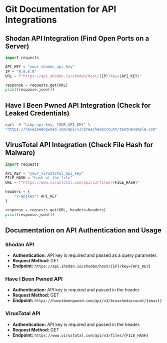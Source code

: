 # Git Documentation for API Integrations

## Shodan API Integration (Find Open Ports on a Server)

```python
import requests

API_KEY = "your_shodan_api_key"
IP = "8.8.8.8"
URL = f"https://api.shodan.io/shodan/host/{IP}?key={API_KEY}"

response = requests.get(URL)
print(response.json())
```

## Have I Been Pwned API Integration (Check for Leaked Credentials)

```bash
curl -H "hibp-api-key: YOUR_API_KEY" \  
"https://haveibeenpwned.com/api/v3/breachedaccount/test@example.com"
```

## VirusTotal API Integration (Check File Hash for Malware)

```python
import requests

API_KEY = "your_virustotal_api_key"
FILE_HASH = "hash_of_the_file"
URL = f"https://www.virustotal.com/api/v3/files/{FILE_HASH}"

headers = {
    "x-apikey": API_KEY
}

response = requests.get(URL, headers=headers)
print(response.json())
```

## Documentation on API Authentication and Usage

### Shodan API
- **Authentication:** API key is required and passed as a query parameter.
- **Request Method:** GET
- **Endpoint:** `https://api.shodan.io/shodan/host/{IP}?key={API_KEY}`

### Have I Been Pwned API
- **Authentication:** API key is required and passed in the header.
- **Request Method:** GET
- **Endpoint:** `https://haveibeenpwned.com/api/v3/breachedaccount/{email}`

### VirusTotal API
- **Authentication:** API key is required and passed in the header.
- **Request Method:** GET
- **Endpoint:** `https://www.virustotal.com/api/v3/files/{FILE_HASH}`
